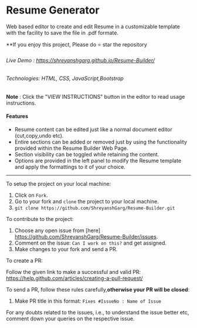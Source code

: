 # Resume Generator
Web based editor to create and edit Resume in a customizable template with the facility to save the file in .pdf formate.  

**If you enjoy this project,  Please do :star: star the repository
  
###### Live Demo : https://shreyanshgarg.github.io/Resume-Builder/

###### Technologies: HTML, CSS, JavaScript,Bootstrap


**Note** : Click the "VIEW INSTRUCTIONS" button in the editor to read usage instructions.

#### Features
- Resume content can be edited just like a normal document editor (cut,copy,undo etc).
- Entire sections can be added or removed just by using the functionality provided within the Resume Builder Web Page.
- Section visibility can be toggled while retaining the content.
- Options are provided in the left panel to modify the Resume template and apply the formattings to it of your choice.

----------------------------------------------------------------------------------------------------------------
To setup the project on your local machine:

1. Click on `Fork`.
2. Go to your fork and `clone` the project to your local machine.
3. `git clone https://github.com/ShreyanshGarg/Resume-Builder.git`

To contribute to the project:

1. Choose any open issue from [here]  https://github.com/ShreyanshGarg/Resume-Builder/issues. 
2. Comment on the issue: `Can I work on this?` and get assigned.
3. Make changes to your fork and send a PR.

To create a PR:

Follow the given link to make a successful and valid PR: https://help.github.com/articles/creating-a-pull-request/

To send a PR, follow these rules carefully,**otherwise your PR will be closed**:

1. Make PR title in this format: `Fixes #IssueNo : Name of Issue`

For any doubts related to the issues, i.e., to understand the issue better etc, comment down your queries on the respective issue.
